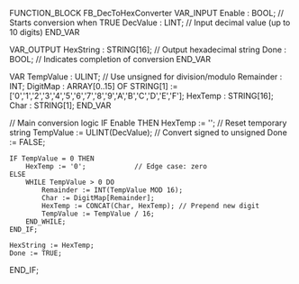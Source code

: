 FUNCTION_BLOCK FB_DecToHexConverter
VAR_INPUT
    Enable      : BOOL;     // Starts conversion when TRUE
    DecValue    : LINT;     // Input decimal value (up to 10 digits)
END_VAR

VAR_OUTPUT
    HexString   : STRING[16]; // Output hexadecimal string
    Done        : BOOL;       // Indicates completion of conversion
END_VAR

VAR
    TempValue   : ULINT;      // Use unsigned for division/modulo
    Remainder   : INT;
    DigitMap    : ARRAY[0..15] OF STRING[1] := ['0','1','2','3','4','5','6','7','8','9','A','B','C','D','E','F'];
    HexTemp     : STRING[16];
    Char        : STRING[1];
END_VAR

// Main conversion logic
IF Enable THEN
    HexTemp := '';                  // Reset temporary string
    TempValue := ULINT(DecValue);  // Convert signed to unsigned
    Done := FALSE;

    IF TempValue = 0 THEN
        HexTemp := '0';            // Edge case: zero
    ELSE
        WHILE TempValue > 0 DO
            Remainder := INT(TempValue MOD 16);
            Char := DigitMap[Remainder];
            HexTemp := CONCAT(Char, HexTemp); // Prepend new digit
            TempValue := TempValue / 16;
        END_WHILE;
    END_IF;

    HexString := HexTemp;
    Done := TRUE;
END_IF;
